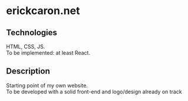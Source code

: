 # erickcaron.net

## Technologies
HTML, CSS, JS.  
To be implemented: at least React.


## Description
Starting point of my own website.   
To be developed with a solid front-end and logo/design already on track
